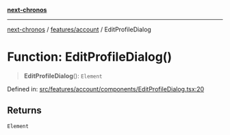 [**next-chronos**](../../../README.md)

***

[next-chronos](../../../README.md) / [features/account](../README.md) / EditProfileDialog

# Function: EditProfileDialog()

> **EditProfileDialog**(): `Element`

Defined in: [src/features/account/components/EditProfileDialog.tsx:20](https://github.com/Bababum95/next-chronos/blob/41860730c8dd12c16699269e1eee86402c8d1a9f/src/features/account/components/EditProfileDialog.tsx#L20)

## Returns

`Element`
